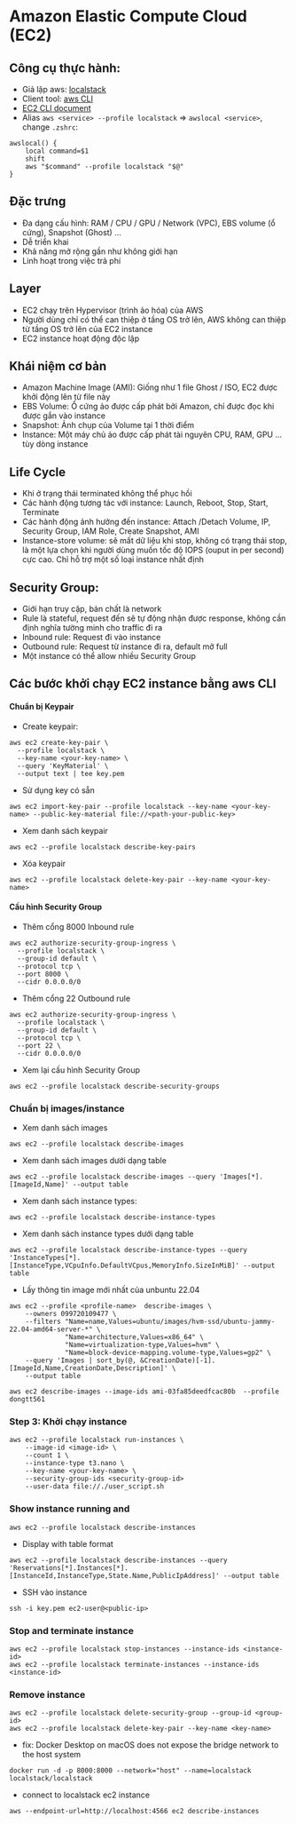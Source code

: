 # Amazon Elastic Compute Cloud (EC2)

## Công cụ thực hành:
- Giả lập aws: [localstack](https://www.localstack.cloud/)
- Client tool: [aws CLI](https://docs.aws.amazon.com/cli/)
- [EC2 CLI document](https://docs.aws.amazon.com/cli/latest/reference/ec2/)
- Alias `aws <service> --profile localstack` => `awslocal <service>`, change `.zshrc`:
```
awslocal() {
    local command=$1
    shift
    aws "$command" --profile localstack "$@"
}
```

## Đặc trưng
- Đa dạng cấu hình: RAM / CPU / GPU / Network (VPC), EBS volume (ổ cứng), Snapshot (Ghost) ...
- Dễ triển khai
- Khả năng mở rộng gần như không giới hạn
- Linh hoạt trong việc trả phí

## Layer
- EC2 chạy trên Hypervisor (trình ảo hóa) của AWS
- Người dùng chỉ có thể can thiệp ở tầng OS trở lên, AWS không can thiệp từ tầng OS trở lên của EC2 instance
- EC2 instance hoạt động độc lập

## Khái niệm cơ bản
- Amazon Machine Image (AMI): Giống như 1 file Ghost / ISO, EC2 được khởi động lên từ file này
- EBS Volume: Ổ cứng ảo được cấp phát bởi Amazon, chỉ được đọc khi được gắn vào instance
- Snapshot: Ảnh chụp của Volume tại 1 thời điểm
- Instance: Một máy chủ ảo được cấp phát tài nguyên CPU, RAM, GPU ... tùy dòng instance

## Life Cycle
- Khi ở trạng thái terminated không thể phục hồi
- Các hành động tương tác với instance: Launch, Reboot, Stop, Start, Terminate
- Các hành động ảnh hưởng đến instance: Attach /Detach Volume, IP, Security Group, IAM Role, Create Snapshot, AMI
- Instance-store volume: sẽ mất dữ liệu khi stop, không có trạng thái stop, là một lựa chọn khi người dùng muốn tốc độ IOPS (ouput in per second) cực cao. Chỉ hỗ trợ một số loại instance nhất định
## Security Group: 
- Giới hạn truy cập, bản chất là network
- Rule là stateful, request đến sẽ tự động nhận được response, không cần định nghĩa tường minh cho traffic đi ra
- Inbound rule: Request đi vào instance
- Outbound rule: Request từ instance đi ra, default mở full
- Một instance có thể allow nhiều Security Group

## Các bước khởi chạy EC2 instance bằng aws CLI
#### Chuẩn bị Keypair
- Create keypair: 
```
aws ec2 create-key-pair \
  --profile localstack \
  --key-name <your-key-name> \
  --query 'KeyMaterial' \
  --output text | tee key.pem
```
- Sử dụng key có sẵn
```
aws ec2 import-key-pair --profile localstack --key-name <your-key-name> --public-key-material file://<path-your-public-key>
```

- Xem danh sách keypair
```
aws ec2 --profile localstack describe-key-pairs
```
- Xóa keypair
```
aws ec2 --profile localstack delete-key-pair --key-name <your-key-name>
```

#### Cấu hình Security Group
- Thêm cổng 8000 Inbound rule
```
aws ec2 authorize-security-group-ingress \
  --profile localstack \
  --group-id default \
  --protocol tcp \
  --port 8000 \
  --cidr 0.0.0.0/0
```

- Thêm cổng 22 Outbound rule
```
aws ec2 authorize-security-group-ingress \
  --profile localstack \
  --group-id default \
  --protocol tcp \
  --port 22 \
  --cidr 0.0.0.0/0
```

- Xem lại cấu hình Security Group
```
aws ec2 --profile localstack describe-security-groups
```

### Chuẩn bị images/instance

- Xem danh sách images
```
aws ec2 --profile localstack describe-images
```
- Xem danh sách images dưới dạng table
```
aws ec2 --profile localstack describe-images --query 'Images[*].[ImageId,Name]' --output table
```

- Xem danh sách instance types:
```
aws ec2 --profile localstack describe-instance-types
```

- Xem danh sách instance types dưới dạng table
```
aws ec2 --profile localstack describe-instance-types --query 'InstanceTypes[*].[InstanceType,VCpuInfo.DefaultVCpus,MemoryInfo.SizeInMiB]' --output table
```

- Lấy thông tin image mới nhất của unbuntu 22.04
```
aws ec2 --profile <profile-name>  describe-images \
    --owners 099720109477 \
    --filters "Name=name,Values=ubuntu/images/hvm-ssd/ubuntu-jammy-22.04-amd64-server-*" \
              "Name=architecture,Values=x86_64" \
              "Name=virtualization-type,Values=hvm" \
              "Name=block-device-mapping.volume-type,Values=gp2" \
    --query 'Images | sort_by(@, &CreationDate)[-1].[ImageId,Name,CreationDate,Description]' \
    --output table

aws ec2 describe-images --image-ids ami-03fa85deedfcac80b  --profile dongtt561

```

### Step 3: Khởi chạy instance
```
aws ec2 --profile localstack run-instances \
    --image-id <image-id> \
    --count 1 \
    --instance-type t3.nano \
    --key-name <your-key-name> \
    --security-group-ids <security-group-id>
    --user-data file://./user_script.sh
```
### Show instance running and
```
aws ec2 --profile localstack describe-instances
```
- Display with table format
```
aws ec2 --profile localstack describe-instances --query 'Reservations[*].Instances[*].[InstanceId,InstanceType,State.Name,PublicIpAddress]' --output table
```

- SSH vào instance
```
ssh -i key.pem ec2-user@<public-ip>
```

### Stop and terminate instance
```
aws ec2 --profile localstack stop-instances --instance-ids <instance-id>
aws ec2 --profile localstack terminate-instances --instance-ids <instance-id>
```

### Remove instance
```
aws ec2 --profile localstack delete-security-group --group-id <group-id>
aws ec2 --profile localstack delete-key-pair --key-name <key-name>
```

- fix: Docker Desktop on macOS does not expose the bridge network to the host system
```
docker run -d -p 8000:8000 --network="host" --name=localstack localstack/localstack
```

- connect to localstack ec2 instance
```
aws --endpoint-url=http://localhost:4566 ec2 describe-instances
```